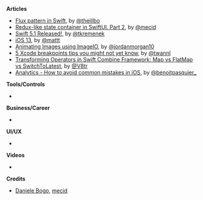 **Articles**

* [Flux pattern in Swift](https://swiftandpizza.com/flux-in-swift/), by [@theillbo](https://twitter.com/theillbo)
* [Redux-like state container in SwiftUI. Part 2](https://mecid.github.io/2019/09/25/redux-like-state-container-in-swiftui-part2/), by [@mecid](https://twitter.com/mecid)
* [Swift 5.1 Released!](https://swift.org/blog/swift-5-1-released/), by [@tkremenek](https://twitter.com/tkremenek/)
* [iOS 13](https://nshipster.com/ios-13/), by [@mattt](https://twitter.com/mattt)
* [Animating Images using ImageIO](https://www.swiftjectivec.com/animating-images-using-image-io/), by [@jordanmorgan10](https://www.twitter.com/jordanmorgan10)
* [5 Xcode breakpoints tips you might not yet know](https://www.avanderlee.com/debugging/xcode-breakpoints-tips/), by [@twannl](https://www.twitter.com/twannl)
* [Transforming Operators in Swift Combine Framework: Map vs FlatMap vs SwitchToLatest](https://www.vadimbulavin.com/map-flatmap-switchtolatest-in-combine-framework/), by [@V8tr](https://twitter.com/V8tr)
* [Analytics - How to avoid common mistakes in iOS](https://benoitpasquier.com/common-mistakes-analytics-ios-app/), by [@benoitpasquier_](https://twitter.com/benoitpasquier_)


**Tools/Controls**

* 

**Business/Career**

* 

**UI/UX**

* 

**Videos**

* 

**Credits**

* [Daniele Bogo](https://github.com/danielebogo), [mecid](https://github.com/mecid)
